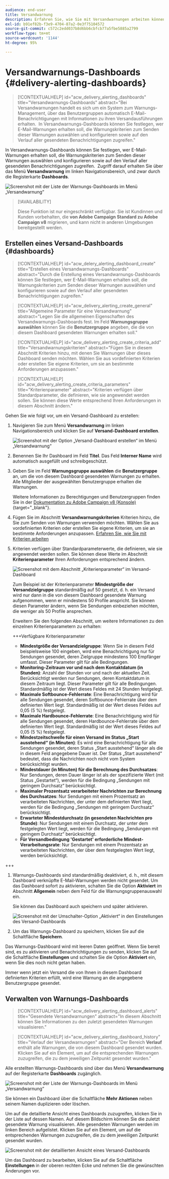 ```yaml
---
audience: end-user
title: Versandwarnung
description: Erfahren Sie, wie Sie mit Versandwarnungen arbeiten können.
exl-id: b91ef82b-f3e9-4704-87a2-0e3f75104572
source-git-commit: c572c2edd037b8d6bb6cbfcb77a5fbe5885a2799
workflow-type: tm+mt
source-wordcount: '1144'
ht-degree: 95%

---
```


# Versandwarnungs-Dashboards {#delivery-alerting-dashboards}

>[!CONTEXTUALHELP]
>id="acw_delivery_alerting_dashboards"
>title="Versandwarnungs-Dashboards"
>abstract="Bei Versandwarnungen handelt es sich um ein System zum Warnungs-Management, über das Benutzergruppen automatisch E-Mail-Benachrichtigungen mit Informationen zu ihren Versandausführungen erhalten.  In Versandwarnungs-Dashboards können Sie festlegen, wer E-Mail-Warnungen erhalten soll, die Warnungskriterien zum Senden dieser Warnungen auswählen und konfigurieren sowie auf den Verlauf aller gesendeten Benachrichtigungen zugreifen."

In Versandwarnungs-Dashboards können Sie festlegen, wer E-Mail-Warnungen erhalten soll, die Warnungskriterien zum Senden dieser Warnungen auswählen und konfigurieren sowie auf den Verlauf aller gesendeten Benachrichtigungen zugreifen.  Zugriff darauf erhalten Sie über das Menü **Versandwarnung** im linken Navigationsbereich, und zwar durch die Registerkarte **Dashboards**.

![Screenshot mit der Liste der Warnungs-Dashboards im Menü „Versandwarnung“](assets/alerting-dashboard-list.png)

>[!AVAILABILITY]
>
>Diese Funktion ist nur eingeschränkt verfügbar. Sie ist Kundinnen und Kunden vorbehalten, die **von Adobe Campaign Standard zu Adobe Campaign v8** migrieren, und kann nicht in anderen Umgebungen bereitgestellt werden.

## Erstellen eines Versand-Dashboards {#dashboards}

>[!CONTEXTUALHELP]
>id="acw_delery_alerting_dashboard_create"
>title="Erstellen eines Versandwarnungs-Dashboards"
>abstract="Durch die Erstellung eines Versandwarnungs-Dashboards können Sie festlegen, wer E-Mail-Warnungen erhalten soll, die Warnungskriterien zum Senden dieser Warnungen auswählen und konfigurieren sowie auf den Verlauf aller gesendeten Benachrichtigungen zugreifen."

>[!CONTEXTUALHELP]
>id="acw_delivery_alerting_create_general"
>title="Allgemeine Parameter für eine Versandwarnung"
>abstract="Legen Sie die allgemeinen Eigenschaften des Versandwarnungs-Dashboards fest. Im Feld **Warnungsgruppe auswählen** können Sie die **Benutzergruppe** angeben, die die von diesem Dashboard gesendeten Warnungen erhalten soll."

>[!CONTEXTUALHELP]
>id="acw_delivery_alerting_create_criteria_add"
>title="Versandwarnungskriterien"
>abstract="Fügen Sie in diesem Abschnitt Kriterien hinzu, mit denen Sie Warnungen über dieses Dashboard senden möchten. Wählen Sie aus vordefinierten Kriterien oder erstellen Sie eigene Kriterien, um sie an bestimmte Anforderungen anzupassen."

>[!CONTEXTUALHELP]
>id="acw_delivery_alerting_create_criteria_parameters"
>title="Kriterienparameter"
>abstract="Kriterien verfügen über Standardparameter, die definieren, wie sie angewendet werden sollen. Sie können diese Werte entsprechend Ihren Anforderungen in diesem Abschnitt ändern."

Gehen Sie wie folgt vor, um ein Versand-Dashboard zu erstellen:

1. Navigieren Sie zum Menü **Versandwarnung** im linken Navigationsbereich und klicken Sie auf **Versand-Dashboard erstellen**.

   ![Screenshot mit der Option „Versand-Dashboard erstellen“ im Menü „Versandwarnung“](assets/alerting-dashboard.png)

1. Benennen Sie Ihr Dashboard im Feld **Titel**. Das Feld **Interner Name** wird automatisch ausgefüllt und schreibgeschützt.

1. Geben Sie im Feld **Warnungsgruppe auswählen** die **Benutzergruppe** an, um die von diesem Dashboard gesendeten Warnungen zu erhalten. Alle Mitglieder der ausgewählten Benutzergruppe erhalten die Warnungen.

   Weitere Informationen zu Berechtigungen und Benutzergruppen finden Sie in der [Dokumentation zu Adobe Campaign v8 (Konsole)](https://experienceleague.adobe.com/de/docs/campaign/campaign-v8/admin/permissions/gs-permissions){target="_blank"}.

1. Fügen Sie im Abschnitt **Versandwarnungskriterien** Kriterien hinzu, die Sie zum Senden von Warnungen verwenden möchten. Wählen Sie aus vordefinierten Kriterien oder erstellen Sie eigene Kriterien, um sie an bestimmte Anforderungen anzupassen. [Erfahren Sie, wie Sie mit Kriterien arbeiten](../msg/delivery-alerting-criteria.md)

1. Kriterien verfügen über Standardparameterwerte, die definieren, wie sie angewendet werden sollen. Sie können diese Werte im Abschnitt **Kriterienparameter** Ihren Anforderungen entsprechend ändern.

   ![Screenshot mit dem Abschnitt „Kriterienparameter“ im Versand-Dashboard](assets/alerting-criteria-parameters.png)

   Zum Beispiel ist der Kriterienparameter **Mindestgröße der Versandzielgruppe** standardmäßig auf 50 gesetzt, d. h. ein Versand wird nur dann in die von diesem Dashboard gesendete Warnung aufgenommen, wenn er mindestens 50 Profile anspricht. Sie können diesen Parameter ändern, wenn Sie Sendungen einbeziehen möchten, die weniger als 50 Profile ansprechen.

   Erweitern Sie den folgenden Abschnitt, um weitere Informationen zu den einzelnen Kriterienparametern zu erhalten:

   +++Verfügbare Kriterienparameter

   * **Mindestgröße der Versandzielgruppe**: Wenn Sie in diesem Feld beispielsweise 100 eingeben, wird eine Benachrichtigung nur für Sendungen gesendet, deren Zielgruppe mindestens 100 Empfänger umfasst. Dieser Parameter gilt für alle Bedingungen.
   * **Monitoring-Zeitraum vor und nach dem Kontaktdatum (in Stunden)**: Anzahl der Stunden vor und nach der aktuellen Zeit. Berücksichtigt werden nur Sendungen, deren Kontaktdatum in diesem Zeitraum liegt. Dieser Parameter gilt für alle Bedingungen. Standardmäßig ist der Wert dieses Feldes mit 24 Stunden festgelegt.
   * **Maximale Softbounce-Fehlerrate**: Eine Benachrichtigung wird für alle Sendungen gesendet, deren Softbounce-Fehlerrate über dem definierten Wert liegt. Standardmäßig ist der Wert dieses Feldes auf 0,05 (5 %) festgelegt.
   * **Maximale Hardbounce-Fehlerrate**: Eine Benachrichtigung wird für alle Sendungen gesendet, deren Hardbounce-Fehlerrate über dem definierten Wert liegt. Standardmäßig ist der Wert dieses Feldes auf 0,05 (5 %) festgelegt.
   * **Mindestzeitschwelle für einen Versand im Status „Start ausstehend“ (in Minuten)**: Es wird eine Benachrichtigung für alle Sendungen gesendet, deren Status „Start ausstehend“ länger als die in diesem Feld angegebene Dauer ist. Der Status „Start ausstehend“ bedeutet, dass die Nachrichten noch nicht vom System berücksichtigt wurden.
   * **Mindestdauer (in Minuten) für die Berechnung des Durchsatzes**: Nur Sendungen, deren Dauer länger ist als der spezifizierte Wert (mit Status „Gestartet“), werden für die Bedingung „Sendungen mit geringem Durchsatz“ berücksichtigt.
   * **Maximaler Prozentsatz verarbeiteter Nachrichten zur Berechnung des Durchsatzes**: Nur Sendungen mit einem Prozentsatz an verarbeiteten Nachrichten, der unter dem definierten Wert liegt, werden für die Bedingung „Sendungen mit geringem Durchsatz“ berücksichtigt.
   * **Erwarteter Mindestdurchsatz (in gesendeten Nachrichten pro Stunde)**: Nur Sendungen mit einem Durchsatz, der unter dem festgelegten Wert liegt, werden für die Bedingung „Sendungen mit geringem Durchsatz“ berücksichtigt.
   * **Für Versandbedingung &#39;Gestartet&#39; erforderliche Mindest-Verarbeitungsrate**: Nur Sendungen mit einem Prozentsatz an verarbeiteten Nachrichten, der über dem festgelegten Wert liegt, werden berücksichtigt.

+++

1. Warnungs-Dashboards sind standardmäßig deaktiviert, d. h., mit diesem Dashboard verknüpfte E-Mail-Warnungen werden nicht gesendet. Um das Dashboard sofort zu aktivieren, schalten Sie die Option **Aktiviert** im Abschnitt **Allgemein** neben dem Feld für die Warnungsgruppenauswahl ein.

   Sie können das Dashboard auch speichern und später aktivieren.

   ![Screenshot mit der Umschalter-Option „Aktiviert“ in den Einstellungen des Versand-Dashboards](assets/alerting-dashboard-enable.png)

1. Um das Warnungs-Dashboard zu speichern, klicken Sie auf die Schaltfläche **Speichern**.

Das Warnungs-Dashboard wird mit leeren Daten geöffnet. Wenn Sie bereit sind, es zu aktivieren und Benachrichtigungen zu senden, klicken Sie auf die Schaltfläche **Einstellungen** und schalten Sie die Option **Aktiviert** ein, wenn Sie dies noch nicht getan haben.

Immer wenn jetzt ein Versand die von Ihnen in diesem Dashboard definierten Kriterien erfüllt, wird eine Warnung an die angegebene Benutzergruppe gesendet.

## Verwalten von Warnungs-Dashboards

>[!CONTEXTUALHELP]
>id="acw_delivery_alerting_dashboard_alerts"
>title="Gesendete Versandwarnungen"
>abstract="In diesem Abschnitt können Sie Informationen zu den zuletzt gesendeten Warnungen visualisieren."

>[!CONTEXTUALHELP]
>id="acw_delivery_alerting_dashboard_history"
>title="Verlauf der Versandwarnungen"
>abstract="Der Bereich **Verlauf** enthält alle Warnungen, die von diesem Dashboard gesendet wurden. Klicken Sie auf ein Element, um auf die entsprechenden Warnungen zuzugreifen, die zu dem jeweiligen Zeitpunkt gesendet wurden."

Alle erstellten Warnungs-Dashboards sind über das Menü **Versandwarnung** auf der Registerkarte **Dashboards** zugänglich.

![Screenshot mit der Liste der Warnungs-Dashboards im Menü „Versandwarnung“](assets/alerting-dashboard-list.png)

Sie können ein Dashboard über die Schaltfläche **Mehr Aktionen** neben seinem Namen duplizieren oder löschen.

Um auf die detaillierte Ansicht eines Dashboards zuzugreifen, klicken Sie in der Liste auf dessen Namen. Auf diesem Bildschirm können Sie die zuletzt gesendete Warnung visualisieren. Alle gesendeten Warnungen werden im linken Bereich aufgelistet. Klicken Sie auf ein Element, um auf die entsprechenden Warnungen zuzugreifen, die zu dem jeweiligen Zeitpunkt gesendet wurden.

![Screenshot mit der detaillierten Ansicht eines Versand-Dashboards](assets/alerting-dashboard-details.png)

Um das Dashboard zu bearbeiten, klicken Sie auf die Schaltfläche **Einstellungen** in der oberen rechten Ecke und nehmen Sie die gewünschten Änderungen vor.